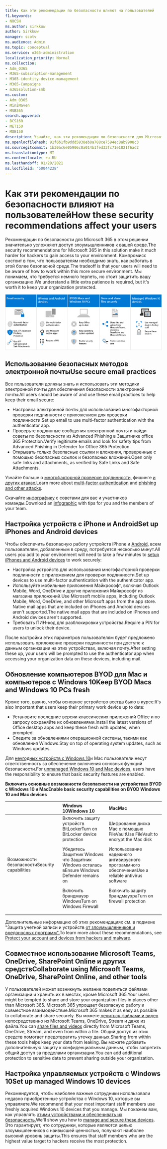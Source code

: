 ```yaml
---
title: Как эти рекомендации по безопасности влияют на пользователей
f1.keywords:
- NOCSH
ms.author: sirkkuw
author: Sirkkuw
manager: scotv
ms.audience: Admin
ms.topic: conceptual
ms.service: o365-administration
localization_priority: Normal
ms.collection:
- Adm_O365
- M365-subscription-management
- M365-identity-device-management
- M365-Campaigns
- m365solution-smb
ms.custom:
- Adm_O365
- MiniMaven
- MSB365
search.appverid:
- BCS160
- MET150
- MOE150
description: Узнайте, как эти рекомендации по безопасности для Microsoft 365 бизнес премиум влияют на пользователей и защищают ваши данные.
ms.openlocfilehash: 91f6b1fb9ddd5938eb8a788ce7594ec8ab9908c3
ms.sourcegitcommit: 1b30ac6e05906c8a014b1fed33fc71e1821f6ad2
ms.translationtype: MT
ms.contentlocale: ru-RU
ms.lasthandoff: 01/29/2021
ms.locfileid: "50044238"
---
```

# <a name="how-these-security-recommendations-affect-your-users"></a><span data-ttu-id="88e4e-103">Как эти рекомендации по безопасности влияют на пользователей</span><span class="sxs-lookup"><span data-stu-id="88e4e-103">How these security recommendations affect your users</span></span>

<span data-ttu-id="88e4e-104">Рекомендации по безопасности для Microsoft 365 в этом решении значительно усложняют доступ злоумышленников к вашей среде.</span><span class="sxs-lookup"><span data-stu-id="88e4e-104">The security recommendations for Microsoft 365 in this solution make it much harder for hackers to gain access to your environment.</span></span> <span data-ttu-id="88e4e-105">Компромисс состоит в том, что пользователям необходимо знать, как работать в этой более безопасной среде.</span><span class="sxs-lookup"><span data-stu-id="88e4e-105">The tradeoff is that your users will need to be aware of how to work within this more secure environment.</span></span> <span data-ttu-id="88e4e-106">Мы понимаем, что требуется немного терпеть, но стоит защитить вашу организацию.</span><span class="sxs-lookup"><span data-stu-id="88e4e-106">We understand a little extra patience is required, but it's worth it to keep your organization protected.</span></span>

![Иллюстрация, которая суммирует ключевые точки, приведенные ниже, для iPhone, устройств с Android, Mac, Windows 10, общего доступа и ключевых сотрудников](../media/M365-democracy-Users_900px.png)

## <a name="use-secure-email-practices"></a><span data-ttu-id="88e4e-108">Использование безопасных методов электронной почты</span><span class="sxs-lookup"><span data-stu-id="88e4e-108">Use secure email practices</span></span>

<span data-ttu-id="88e4e-109">Все пользователи должны знать и использовать эти методики электронной почты для обеспечения безопасности электронной почты:</span><span class="sxs-lookup"><span data-stu-id="88e4e-109">All users should be aware of and use these email practices to help keep their email secure:</span></span>

- <span data-ttu-id="88e4e-110">Настройка электронной почты для использования многофакторной проверки подлинности с приложением для проверки подлинности.</span><span class="sxs-lookup"><span data-stu-id="88e4e-110">Set up email to use multi-factor authentication with the authenticator app.</span></span>
- <span data-ttu-id="88e4e-111">Проверьте подлинные сообщения электронной почты и найди советы по безопасности из Advanced Phishing в Защитнике office 365 Protection.</span><span class="sxs-lookup"><span data-stu-id="88e4e-111">Verify legitimate emails and look for safety tips from Advanced Phishing in Defender for Office 365 Protection.</span></span>
- <span data-ttu-id="88e4e-112">Открывать только безопасные ссылки и вложения, проверенные с помощью безопасных ссылок и безопасных вложений.</span><span class="sxs-lookup"><span data-stu-id="88e4e-112">Open only safe links and attachments, as verified by Safe Links and Safe Attachments.</span></span>

<span data-ttu-id="88e4e-113">Узнайте больше о [многофакторной проверке подлинности,](m365-campaigns-multifactor-authenication.md) фишинге [и других атаках.](m365-campaigns-phishing-and-attacks.md)</span><span class="sxs-lookup"><span data-stu-id="88e4e-113">Learn more about [multi-factor authentication](m365-campaigns-multifactor-authenication.md) and [phishing and other attacks](m365-campaigns-phishing-and-attacks.md).</span></span>

<span data-ttu-id="88e4e-114">Скачайте [инфографику](m365-campaigns-protect-campaign-infographic.md) с советами для вас и участников команды.</span><span class="sxs-lookup"><span data-stu-id="88e4e-114">Download an [infographic](m365-campaigns-protect-campaign-infographic.md) with tips for you and the members of your team.</span></span>

## <a name="set-up-iphones-and-android-devices"></a><span data-ttu-id="88e4e-115">Настройка устройств с iPhone и Android</span><span class="sxs-lookup"><span data-stu-id="88e4e-115">Set up iPhones and Android devices</span></span>

<span data-ttu-id="88e4e-116">Чтобы обеспечить безопасную работу устройств iPhone и [Android,](../business/set-up-mobile-devices.md?toc=%2Fmicrosoft-365%2Fcampaigns%2Ftoc.json) всем пользователям, добавленным в среду, потребуется несколько минут.</span><span class="sxs-lookup"><span data-stu-id="88e4e-116">All users you add to your environment will need to take a few minutes to [setup iPhones and Android devices](../business/set-up-mobile-devices.md?toc=%2Fmicrosoft-365%2Fcampaigns%2Ftoc.json) to work securely:</span></span>

- <span data-ttu-id="88e4e-117">Настройка устройств для использования многофакторной проверки подлинности с приложением для проверки подлинности.</span><span class="sxs-lookup"><span data-stu-id="88e4e-117">Set up devices to use multi-factor authentication with the authenticator app.</span></span>
- <span data-ttu-id="88e4e-118">Используйте мобильные приложения Майкрософт, включая Outlook Mobile, Word, OneDrive и другие приложения Майкрософт из магазина приложений.</span><span class="sxs-lookup"><span data-stu-id="88e4e-118">Use Microsoft mobile apps, including Outlook Mobile, Word, OneDrive, and other Microsoft apps from the app store.</span></span> <span data-ttu-id="88e4e-119">Native mail apps that are included on iPhones and Android devices aren't supported.</span><span class="sxs-lookup"><span data-stu-id="88e4e-119">The native mail apps that are included on iPhones and Android devices aren't supported.</span></span> 
- <span data-ttu-id="88e4e-120">Требовать ПИН-код для разблокировки устройства.</span><span class="sxs-lookup"><span data-stu-id="88e4e-120">Require a PIN for users to unlock their device.</span></span>

<span data-ttu-id="88e4e-121">После настройки этих параметров пользователям будет предложено использовать приложение проверки подлинности при доступе к данным организации на этих устройствах, включая почту.</span><span class="sxs-lookup"><span data-stu-id="88e4e-121">After setting these up, your users will be prompted to use the authenticator app when accessing your organization data on these devices, including mail.</span></span>

## <a name="keep-byod-macs-and-windows-10-pcs-fresh"></a><span data-ttu-id="88e4e-122">Обновление компьютеров BYOD для Mac и компьютеров с Windows 10</span><span class="sxs-lookup"><span data-stu-id="88e4e-122">Keep BYOD Macs and Windows 10 PCs fresh</span></span>

<span data-ttu-id="88e4e-123">Кроме того, важно, чтобы основное устройство всегда было в курсе:</span><span class="sxs-lookup"><span data-stu-id="88e4e-123">It's also important that users keep their primary work device up to date:</span></span>

- <span data-ttu-id="88e4e-124">Установите последние версии классических приложений Office и по запросу оохраняйте их обновлениями.</span><span class="sxs-lookup"><span data-stu-id="88e4e-124">Install the latest versions of Office desktop apps and keep these fresh with updates, when prompted.</span></span>
- <span data-ttu-id="88e4e-125">Следите за обновлениями операционной системы, такими как обновления Windows.</span><span class="sxs-lookup"><span data-stu-id="88e4e-125">Stay on top of operating system updates, such as Windows updates.</span></span>

<span data-ttu-id="88e4e-126">Для [неугодных устройств с Windows 10](m365-campaigns-protect-pcs-macs.md)и Mac пользователи несут ответственность за обеспечение включения основных функций безопасности.</span><span class="sxs-lookup"><span data-stu-id="88e4e-126">For [unmanaged Windows 10 and Mac devices](m365-campaigns-protect-pcs-macs.md), users have the responsibility to ensure that basic security features are enabled.</span></span>

<span data-ttu-id="88e4e-127">**Включить основные возможности безопасности на устройствах BYOD с Windows 10 и Mac**</span><span class="sxs-lookup"><span data-stu-id="88e4e-127">**Enable basic security capabilities on BYOD Windows 10 and Mac devices**</span></span>

| |<span data-ttu-id="88e4e-128">**Windows 10**</span><span class="sxs-lookup"><span data-stu-id="88e4e-128">**Windows 10**</span></span>|<span data-ttu-id="88e4e-129">**Mac**</span><span class="sxs-lookup"><span data-stu-id="88e4e-129">**Mac**</span></span>|
|:-----|:-----|:------|
|<span data-ttu-id="88e4e-130">Возможности безопасности</span><span class="sxs-lookup"><span data-stu-id="88e4e-130">Security capabilities</span></span>|<span data-ttu-id="88e4e-131">Включить защиту устройств BitLocker</span><span class="sxs-lookup"><span data-stu-id="88e4e-131">Turn on BitLocker device protection</span></span><p><p> <span data-ttu-id="88e4e-132">Убедитесь Защитник Windows что Защитник Windows осталась в</span><span class="sxs-lookup"><span data-stu-id="88e4e-132">Ensure Windows Defender remains on</span></span> <p><span data-ttu-id="88e4e-133">Включить брандмауэр Windows</span><span class="sxs-lookup"><span data-stu-id="88e4e-133">Turn on Windows Firewall</span></span>| <span data-ttu-id="88e4e-134">Шифрование диска Mac с помощью FileVault</span><span class="sxs-lookup"><span data-stu-id="88e4e-134">Use FileVault to encrypt the Mac disk</span></span> <p><p><span data-ttu-id="88e4e-135">Использование надежного антивирусного программного обеспечения</span><span class="sxs-lookup"><span data-stu-id="88e4e-135">Use a reliable antivirus software</span></span> <p><span data-ttu-id="88e4e-136">Включить защиту брандмауэра</span><span class="sxs-lookup"><span data-stu-id="88e4e-136">Turn on firewall protection</span></span>|

<span data-ttu-id="88e4e-137">Дополнительные информацию об этих рекомендациях см. в подмене "Защита учетной записи и устройств [от злоумышленников и вредоносных программ".](https://support.office.com/article/Protect-your-account-and-devices-from-hackers-and-malware-066d6216-a56b-4f90-9af3-b3a1e9a327d6#ID0EAABAAA=Windows_10)</span><span class="sxs-lookup"><span data-stu-id="88e4e-137">To learn more about these recommendations, see [Protect your account and devices from hackers and malware](https://support.office.com/article/Protect-your-account-and-devices-from-hackers-and-malware-066d6216-a56b-4f90-9af3-b3a1e9a327d6#ID0EAABAAA=Windows_10).</span></span>

## <a name="collaborate-using-microsoft-teams-onedrive-sharepoint-online-and-other-tools"></a><span data-ttu-id="88e4e-138">Совместное использование Microsoft Teams, OneDrive, SharePoint Online и других средств</span><span class="sxs-lookup"><span data-stu-id="88e4e-138">Collaborate using Microsoft Teams, OneDrive, SharePoint Online, and other tools</span></span>

<span data-ttu-id="88e4e-139">У пользователей может возникнуть желание поделиться файлами организации и хранить их в местах, кроме Microsoft 365.</span><span class="sxs-lookup"><span data-stu-id="88e4e-139">Your users might be tempted to share and store your organization files in places other than Microsoft 365.</span></span> <span data-ttu-id="88e4e-140">Microsoft 365 упрощает безопасную работу и совместное взаимодействие.</span><span class="sxs-lookup"><span data-stu-id="88e4e-140">Microsoft 365 makes it as easy as possible to collaborate and share securely.</span></span> <span data-ttu-id="88e4e-141">Вы можете [делиться файлами и видео](share-files-and-videos.md) непосредственно из Microsoft Teams, OneDrive, Stream и даже из файла.</span><span class="sxs-lookup"><span data-stu-id="88e4e-141">You can [share files and videos](share-files-and-videos.md) directly from Microsoft Teams, OneDrive, Stream, and even from within a file.</span></span> <span data-ttu-id="88e4e-142">Общий доступ из этих средств помогает предотвратить утечку данных.</span><span class="sxs-lookup"><span data-stu-id="88e4e-142">Sharing from within these tools helps keep your data from leaking.</span></span> <span data-ttu-id="88e4e-143">Вы можете добавить дополнительную защиту к конфиденциальным данным, чтобы запретить общий доступ за пределами организации.</span><span class="sxs-lookup"><span data-stu-id="88e4e-143">You can add additional protection to sensitive data to prevent sharing outside your organization.</span></span>

## <a name="set-up-managed-windows-10-devices"></a><span data-ttu-id="88e4e-144">Настройка управляемых устройств с Windows 10</span><span class="sxs-lookup"><span data-stu-id="88e4e-144">Set up managed Windows 10 devices</span></span>

<span data-ttu-id="88e4e-145">Рекомендуется, чтобы наиболее важные сотрудники использовали недавно приобретенные устройства с Windows 10, которые вы управляете.</span><span class="sxs-lookup"><span data-stu-id="88e4e-145">We recommend that your most important staff members use freshly acquired Windows 10 devices that you manage.</span></span> <span data-ttu-id="88e4e-146">Мы покажем вам, как управлять [этими устройствами и обеспечивать их безопасность.](../business/set-up-windows-devices.md?toc=/microsoft-365/campaigns/toc.json)</span><span class="sxs-lookup"><span data-stu-id="88e4e-146">We'll show you how to [manage and secure these devices](../business/set-up-windows-devices.md?toc=/microsoft-365/campaigns/toc.json).</span></span> <span data-ttu-id="88e4e-147">Это гарантирует, что сотрудники, которые являются целью злоумышленников с наивысшей ценностью, получают наиболее высокий уровень защиты.</span><span class="sxs-lookup"><span data-stu-id="88e4e-147">This ensures that staff members who are the highest value target to hackers receive the most protection.</span></span>
